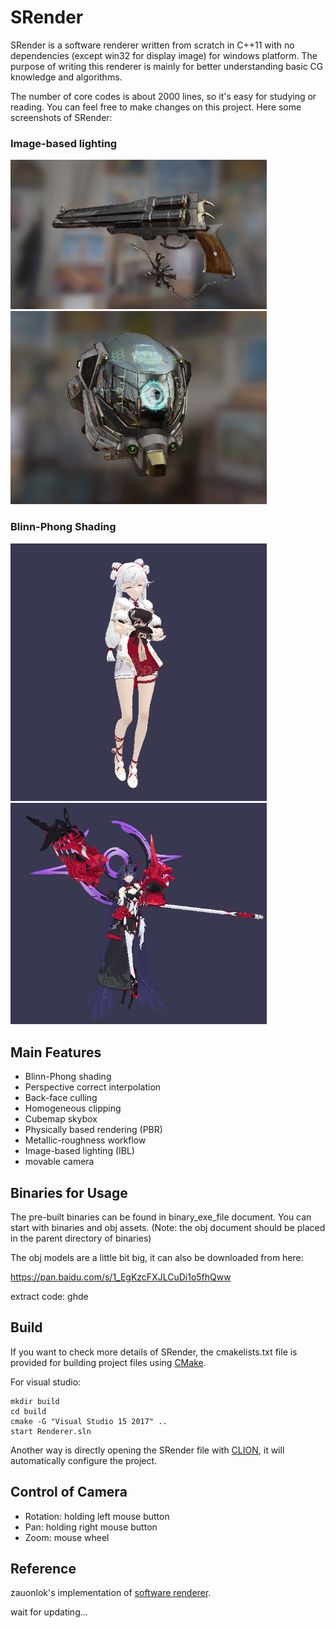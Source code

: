 #  SRender

SRender is a software renderer written from scratch in C++11 with no dependencies (except win32 for display image) for windows platform. The purpose of writing this renderer is mainly for better understanding basic CG knowledge and algorithms. 

The number of core codes is about 2000 lines, so it's easy for studying or reading. You can feel free to make changes on this project.  Here some screenshots of SRender:

### Image-based lighting

<img src="obj/gun/gun.png" width="410">

<img src="obj/helmet/helmet.png" width="410">

### Blinn-Phong Shading

<img src="obj/qiyana/qiyana.png" width="410">

<img src="obj/yayi/yayi.png" width="410" >

## Main Features

* Blinn-Phong shading
* Perspective correct interpolation
* Back-face culling
* Homogeneous clipping
* Cubemap skybox
* Physically based rendering (PBR)
* Metallic-roughness workflow
* Image-based lighting (IBL)
* movable camera

## Binaries for Usage

The pre-built binaries can be found in binary_exe_file document. You can start with binaries and obj assets. (Note: the obj document should be placed in the parent directory of binaries)

The obj models are a little bit big, it can also be downloaded from here:

https://pan.baidu.com/s/1_EgKzcFXJLCuDi1o5fhQww

extract code: ghde

## Build

If you want to check more details of SRender, the cmakelists.txt file is provided for building project files using [CMake](https://cmake.org/).

For visual studio:

```
mkdir build
cd build
cmake -G "Visual Studio 15 2017" ..
start Renderer.sln
```



Another way is directly opening the SRender file with [CLION](https://www.jetbrains.com/clion/), it will automatically configure the project.



## Control of Camera

* Rotation: holding left mouse button
* Pan: holding right mouse button
* Zoom: mouse wheel

## Reference

zauonlok's implementation of [software renderer](https://github.com/zauonlok/renderer).

wait for updating...

